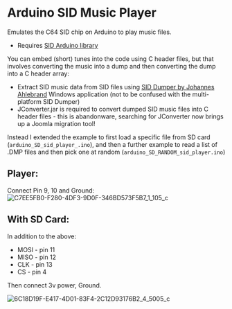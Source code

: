 # Arduino SID Music Player
Emulates the C64 SID chip on Arduino to play music files.

* Requires [SID Arduino library](https://github.com/cybernesto/sid-arduino-lib)

You can embed (short) tunes into the code using C header files, but that involves converting the music into a dump and then converting the dump into a C header array:

* Extract SID music data from SID files using [SID Dumper by Johannes Ahlebrand](https://github.com/cbmeeks/SIDDumper.git) Windows application (not to be confused with the multi-platform SID Dumper)
* JConverter.jar is required to convert dumped SID music files into C header files - this is abandonware, searching for JConverter now brings up a Joomla migration tool!

Instead I extended the example to first load a specific file from SD card (```arduino_SD_sid_player_.ino```), and then a further example to read a list of .DMP files and then pick one at random (```arduino_SD_RANDOM_sid_player.ino```)

## Player: 
Connect Pin 9, 10 and Ground:  
![C7EE5FB0-F280-4DF3-9D0F-346BD573F5B7_1_105_c](https://github.com/omiq/arduino-sid-player/assets/3143825/12d17a56-7812-40f3-be4e-6ca883c3824c)

## With SD Card: 

In addition to the above:
 * MOSI - pin 11
 * MISO - pin 12
 * CLK - pin 13
 * CS - pin 4 

Then connect 3v power, Ground.


![6C18D19F-E417-4D01-83F4-2C12D93176B2_4_5005_c](https://github.com/omiq/arduino-sid-player/assets/3143825/c48b72ab-bd48-4eca-a225-463bac40a005)
